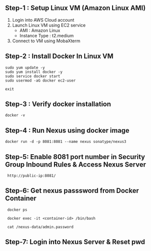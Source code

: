 ## Step-1 : Setup Linux VM (Amazon Linux AMI)

1) Login into AWS Cloud account
2) Launch Linux VM using EC2 service   
     - AMI : Amazon Linux
     - Instance Type : t2.medium       
4) Connect to VM using MobaXterm

## Step-2 : Install Docker In Linux VM

```
sudo yum update -y 
sudo yum install docker -y
sudo service docker start
sudo usermod -aG docker ec2-user

exit
```
## Step-3 :  Verify docker installation
```
docker -v
```
## Step-4 : Run Nexus using docker image
```
docker run -d -p 8081:8081 --name nexus sonatype/nexus3
```

## Step-5: Enable 8081 port number in Security Group Inbound Rules & Access Nexus Server
```
 http://public-ip:8081/
```
## Step-6: Get nexus passsword from Docker Container
```
 docker ps
```
```
 docker exec -it <container-id> /bin/bash
```
```
 cat /nexus-data/admin.password 
```

## Step-7: Login into Nexus Server & Reset pwd




